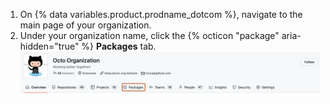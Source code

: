 1. On {% data variables.product.prodname_dotcom %}, navigate to the main page of your organization.
2. Under your organization name, click the {% octicon "package" aria-hidden="true" %} **Packages** tab.
  ![Screenshot of @octo-org's profile page. The "Packages" tab is highlighted with an orange outline.](/assets/images/help/package-registry/org-tab-for-packages-with-overview-tab.png)
